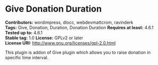 # Give Donation Duration
**Contributors:** wordimpress, dlocc, webdevmattcrom, ravinderk  
**Tags:** Give, Donation, Duration, Donation Duration 
**Requires at least:** 4.6.1 
**Tested up to:** 4.6.1  
**Stable tag:** 1.0
**License:** GPLv2 or later  
**License URI:** http://www.gnu.org/licenses/gpl-2.0.html  

This plugin is addon of Give plugin which allows you to raise donation in specific time interval.